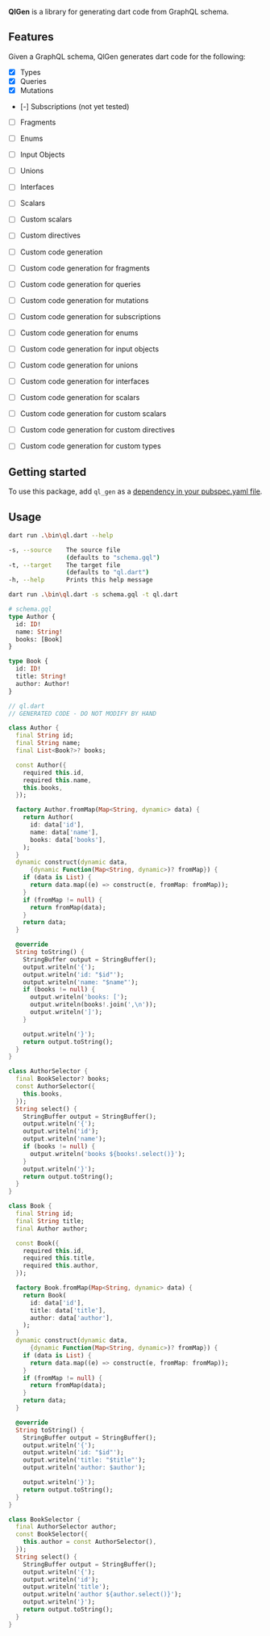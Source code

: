 <!-- 
This README describes the package. If you publish this package to pub.dev,
this README's contents appear on the landing page for your package.

For information about how to write a good package README, see the guide for
[writing package pages](https://dart.dev/guides/libraries/writing-package-pages). 

For general information about developing packages, see the Dart guide for
[creating packages](https://dart.dev/guides/libraries/create-library-packages)
and the Flutter guide for
[developing packages and plugins](https://flutter.dev/developing-packages). 
-->

**QlGen** is a library for generating dart code from GraphQL schema.
## Features

Given a GraphQL schema, QlGen generates dart code for the following:

- [x] Types
- [x] Queries
- [x] Mutations
- [-] Subscriptions (not yet tested)
- [ ] Fragments
- [ ] Enums
- [ ] Input Objects
- [ ] Unions
- [ ] Interfaces
- [ ] Scalars
- [ ] Custom scalars
- [ ] Custom directives
- [ ] Custom code generation
- [ ] Custom code generation for fragments
- [ ] Custom code generation for queries
- [ ] Custom code generation for mutations
- [ ] Custom code generation for subscriptions
- [ ] Custom code generation for enums
- [ ] Custom code generation for input objects
- [ ] Custom code generation for unions
- [ ] Custom code generation for interfaces
- [ ] Custom code generation for scalars
- [ ] Custom code generation for custom scalars
- [ ] Custom code generation for custom directives
- [ ] Custom code generation for custom types


## Getting started

To use this package, add `ql_gen` as a [dependency in your pubspec.yaml file](https://dart.dev/tools/pub/dependencies).

## Usage

<!-- command and result example -->

```bash
dart run .\bin\ql.dart --help
```

```bash
-s, --source    The source file
                (defaults to "schema.gql")
-t, --target    The target file
                (defaults to "ql.dart")
-h, --help      Prints this help message
```

```bash
dart run .\bin\ql.dart -s schema.gql -t ql.dart
```
    
```graphql
# schema.gql
type Author {
  id: ID!
  name: String!
  books: [Book]
}

type Book {
  id: ID!
  title: String!
  author: Author!
}
```

```dart
// ql.dart
// GENERATED CODE - DO NOT MODIFY BY HAND

class Author {
  final String id;
  final String name;
  final List<Book?>? books;

  const Author({
    required this.id,
    required this.name,
    this.books,
  });

  factory Author.fromMap(Map<String, dynamic> data) {
    return Author(
      id: data['id'],
      name: data['name'],
      books: data['books'],
    );
  }
  dynamic construct(dynamic data,
      {dynamic Function(Map<String, dynamic>)? fromMap}) {
    if (data is List) {
      return data.map((e) => construct(e, fromMap: fromMap));
    }
    if (fromMap != null) {
      return fromMap(data);
    }
    return data;
  }

  @override
  String toString() {
    StringBuffer output = StringBuffer();
    output.writeln('{');
    output.writeln('id: "$id"');
    output.writeln('name: "$name"');
    if (books != null) {
      output.writeln('books: [');
      output.writeln(books!.join(',\n'));
      output.writeln(']');
    }

    output.writeln('}');
    return output.toString();
  }
}

class AuthorSelector {
  final BookSelector? books;
  const AuthorSelector({
    this.books,
  });
  String select() {
    StringBuffer output = StringBuffer();
    output.writeln('{');
    output.writeln('id');
    output.writeln('name');
    if (books != null) {
      output.writeln('books ${books!.select()}');
    }
    output.writeln('}');
    return output.toString();
  }
}

class Book {
  final String id;
  final String title;
  final Author author;

  const Book({
    required this.id,
    required this.title,
    required this.author,
  });

  factory Book.fromMap(Map<String, dynamic> data) {
    return Book(
      id: data['id'],
      title: data['title'],
      author: data['author'],
    );
  }
  dynamic construct(dynamic data,
      {dynamic Function(Map<String, dynamic>)? fromMap}) {
    if (data is List) {
      return data.map((e) => construct(e, fromMap: fromMap));
    }
    if (fromMap != null) {
      return fromMap(data);
    }
    return data;
  }

  @override
  String toString() {
    StringBuffer output = StringBuffer();
    output.writeln('{');
    output.writeln('id: "$id"');
    output.writeln('title: "$title"');
    output.writeln('author: $author');

    output.writeln('}');
    return output.toString();
  }
}

class BookSelector {
  final AuthorSelector author;
  const BookSelector({
    this.author = const AuthorSelector(),
  });
  String select() {
    StringBuffer output = StringBuffer();
    output.writeln('{');
    output.writeln('id');
    output.writeln('title');
    output.writeln('author ${author.select()}');
    output.writeln('}');
    return output.toString();
  }
}
```

